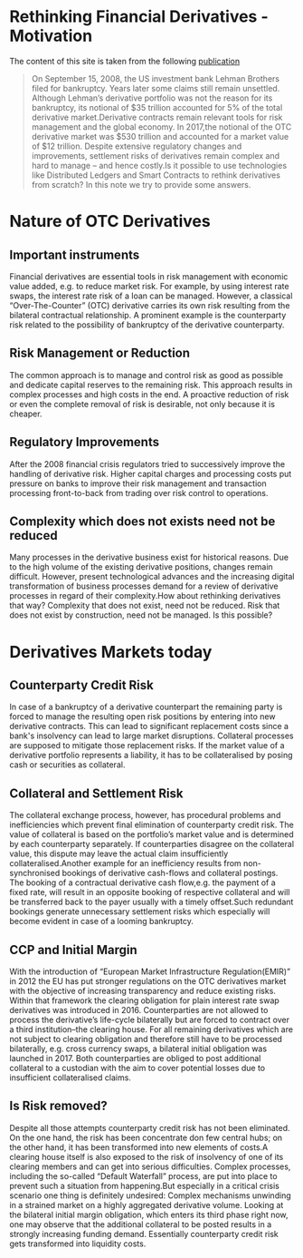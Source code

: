 # Rethinking Financial Derivatives - Motivation

The content of this site is taken from the following [publication](https://papers.ssrn.com/sol3/papers.cfm?abstract_id=3249430)


>On September 15, 2008, the US investment bank Lehman Brothers filed for bankruptcy. Years later some claims still remain unsettled. Although Lehman’s derivative portfolio was not the reason for its bankruptcy, its notional of $35  trillion accounted  for 5%  of  the  total  derivative  market.Derivative  contracts  remain relevant tools for risk management and the global economy. In 2017,the notional of the OTC derivative market was $530 trillion and accounted for a market value of $12 trillion. Despite  extensive  regulatory  changes  and  improvements,  settlement  risks of  derivatives remain complex and hard to manage – and hence costly.Is it possible to use technologies like Distributed Ledgers and Smart Contracts to rethink derivatives from scratch? In this note we try to provide some answers.

# Nature of OTC Derivatives
## Important instruments
Financial derivatives are essential tools in risk management with economic value added, e.g. to reduce market risk. For example, by using interest rate swaps, the interest rate risk of  a  loan  can  be  managed.  However,  a  classical  “Over-The-Counter”  (OTC)  derivative carries its own risk resulting from the bilateral contractual relationship. A prominent example is  the counterparty  risk related  to  the  possibility  of  bankruptcy  of  the  derivative counterparty.

## Risk Management or Reduction
The  common  approach  is  to  manage  and  control  risk  as  good  as  possible  and  dedicate capital reserves to the remaining risk. This approach results in complex processes and high costs  in  the  end.  A  proactive  reduction  of  risk  or  even  the  complete  removal  of  risk  is desirable, not only because it is cheaper.

## Regulatory Improvements
After  the  2008  financial  crisis regulators tried  to  successively  improve  the  handling  of derivative  risk.  Higher capital charges and processing costs put  pressure  on  banks  to improve their risk management and transaction processing front-to-back from trading over risk control to operations.

## Complexity which does not exists need not be reduced
Many  processes  in  the  derivative  business  exist  for historical reasons.  Due  to  the  high volume  of  the  existing  derivative  positions,  changes  remain  difficult.  However,  present technological  advances  and  the  increasing digital transformation of  business  processes demand for a review of derivative processes in regard of their complexity.How  about  rethinking  derivatives  that  way?  Complexity  that  does  not  exist, need  not  be reduced. Risk that does not exist by construction, need not be managed. Is this possible?

# Derivatives Markets today

## Counterparty Credit Risk
In case of a bankruptcy of a derivative counterpart the remaining party is forced to manage the resulting open risk positions by entering into new derivative contracts. This can lead to significant replacement costs since a bank's insolvency can lead to large market disruptions.  Collateral  processes  are  supposed  to  mitigate  those  replacement  risks.  If  the market  value  of  a  derivative  portfolio  represents  a  liability,  it  has  to  be  collateralised  by posing cash or securities as collateral.

##  Collateral and Settlement Risk
The  collateral  exchange  process,  however,  has  procedural  problems  and  inefficiencies which prevent final elimination of counterparty credit risk. The value of collateral is based on the  portfolio’s  market  value  and  is  determined  by  each  counterparty  separately.  If counterparties  disagree  on  the  collateral  value,  this  dispute  may  leave  the  actual  claim insufficiently collateralised.Another  example  for  an  inefficiency  results  from  non-synchronised  bookings  of  derivative cash-flows and collateral postings. The booking of a contractual derivative cash flow,e.g. the payment of a fixed rate, will result in an opposite booking of respective collateral and will be transferred back to the payer usually with a timely offset.Such  redundant  bookings  generate  unnecessary  settlement  risks  which  especially  will become evident in case of a looming bankruptcy.


## CCP and Initial Margin
With the introduction of “European Market Infrastructure Regulation(EMIR)” in 2012 the EU  has  put  stronger  regulations  on  the  OTC  derivatives  market  with  the  objective  of increasing  transparency and  reduce  existing  risks.  Within  that  framework  the clearing obligation for plain interest rate swap derivatives was introduced in 2016. Counterparties are not allowed to process the derivative’s life-cycle bilaterally but are forced to contract over a third institution–the clearing house. For all remaining derivatives which are not subject to clearing obligation and therefore still have to be processed bilaterally, e.g. cross currency swaps, a bilateral initial obligation was launched in 2017. Both counterparties are obliged to  post  additional  collateral  to  a  custodian  with  the  aim  to  cover  potential  losses  due  to insufficient collateralised claims.

## Is Risk removed?
Despite all those attempts counterparty credit risk has not been eliminated. On the one hand, the risk has been concentrate don few central hubs; on the other hand, it has been transformed into new elements of costs.A  clearing  house  itself  is  also  exposed  to  the  risk  of  insolvency  of  one  of  its  clearing members and can get into serious difficulties. Complex processes, including the so-called “Default Waterfall” process, are put into place to prevent such a situation from happening.But  especially  in  a  critical  crisis  scenario  one  thing  is  definitely  undesired:  Complex mechanisms unwinding in a strained market on a highly aggregated derivative volume. Looking at the bilateral initial margin obligation, which enters its third phase right now, one may  observe  that  the  additional  collateral  to  be  posted  results  in  a  strongly  increasing funding demand. Essentially counterparty credit risk gets 
transformed into liquidity costs.
